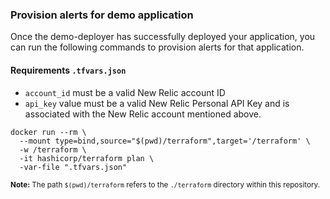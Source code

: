 ### Provision alerts for demo application

Once the demo-deployer has successfully deployed your application, you can run the following commands to provision alerts for that application.

#### Requirements `.tfvars.json`

- `account_id` must be a valid New Relic account ID
- `api_key` value must be a valid New Relic Personal API Key and is associated with the New Relic account mentioned above.

```
docker run --rm \
  --mount type=bind,source="$(pwd)/terraform",target='/terraform' \
  -w /terraform \
  -it hashicorp/terraform plan \
  -var-file ".tfvars.json"
```

<small>**Note:** The path `$(pwd)/terraform` refers to the `./terraform` directory within this repository.</small>
